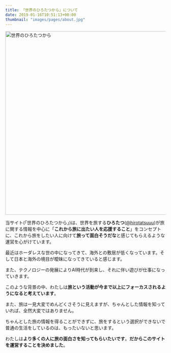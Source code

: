 ```yaml
---
title: 「世界のひろたつから」について
date: 2019-01-16T10:51:13+00:00
thumbnail: "images/pages/about.jpg"
---
```

<img src="https://i0.wp.com/hirotatsu.me/wp-content/uploads/2019/06/737d003831c280703d6c7cc79acffae1.png?resize=1024%2C576&#038;ssl=1" alt="世界のひろたつから" width="1024" height="576" class="aligncenter size-large wp-image-2264" srcset="https://i0.wp.com/hirotatsu.me/wp-content/uploads/2019/06/737d003831c280703d6c7cc79acffae1.png?resize=1024%2C576&ssl=1 1024w, https://i0.wp.com/hirotatsu.me/wp-content/uploads/2019/06/737d003831c280703d6c7cc79acffae1.png?resize=300%2C169&ssl=1 300w, https://i0.wp.com/hirotatsu.me/wp-content/uploads/2019/06/737d003831c280703d6c7cc79acffae1.png?resize=768%2C432&ssl=1 768w, https://i0.wp.com/hirotatsu.me/wp-content/uploads/2019/06/737d003831c280703d6c7cc79acffae1.png?resize=304%2C171&ssl=1 304w, https://i0.wp.com/hirotatsu.me/wp-content/uploads/2019/06/737d003831c280703d6c7cc79acffae1.png?resize=282%2C159&ssl=1 282w, https://i0.wp.com/hirotatsu.me/wp-content/uploads/2019/06/737d003831c280703d6c7cc79acffae1.png?w=2000&ssl=1 2000w" sizes="(max-width: 1000px) 100vw, 1000px" data-recalc-dims="1" />

当サイト(「世界のひろたつから」)は、世界を旅する**ひろたつ**(<a href="https://twitter.com/hirotatsuuu" rel="noopener" target="_blank">@hirotatsuuu</a>)が旅に関する情報を中心に「**これから旅に出たい人を応援すること**」をコンセプトに、これから旅をしたい人に向けて**旅って面白そうだな**と感じてもらえるような運営を心がけています。

最近はホーダレスな世の中になってきて、海外との敷居が低くなっています。そして日本と海外の境目が曖昧になってきていると感じます。

また、テクノロジーの発展によりAI時代が到来し、それに伴い遊びが仕事になっていきます。

このような背景の中、わたしは**旅という活動が今まで以上にフォーカスされるようになると考えています**。

また、旅は一見大変でめんどくさそうに見えますが、ちゃんとした情報を知っていれば、全然大変ではありません。

ちゃんとした旅の情報を得ることができずに、旅をするという選択ができないで普通の生活をしているのは、もったいないと思います。

わたしは**より多くの人に旅の面白さを知ってもらいたいです**。**だからこのサイトを運営することを決めました**。

<div style="font-size: 0px; height: 0px; line-height: 0px; margin: 0; padding: 0; clear: both;">
</div>